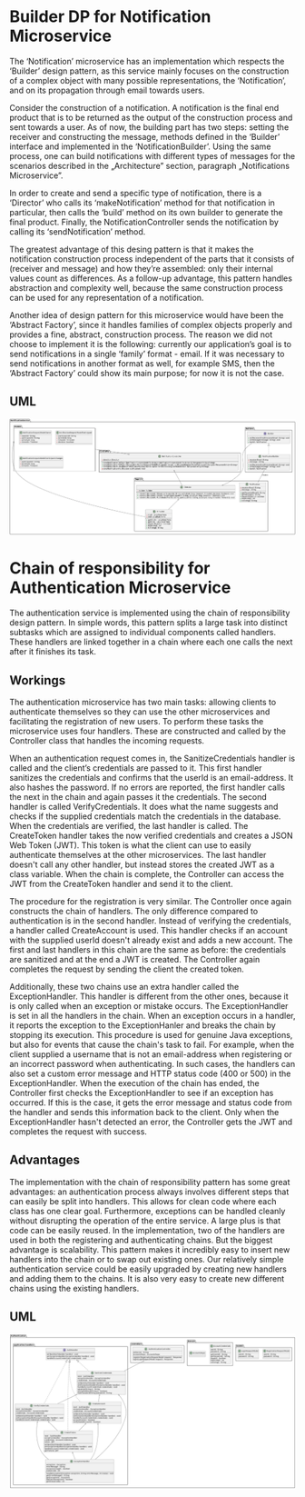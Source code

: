 Builder DP for Notification Microservice
====
The ‘Notification’ microservice has an implementation which respects the ‘Builder’ design pattern, as this service mainly focuses on the construction of a complex object with many possible representations, the ‘Notification’, and on its propagation through email towards users.

Consider the construction of a notification. A notification is the final end product that is to be returned as the output of the construction process and sent towards a user. As of now, the building part has two steps: setting the receiver and constructing the message, methods defined in the ‘Builder’ interface and implemented in the ‘NotificationBuilder’. Using the same process, one can build notifications with different types of messages for the scenarios described in the „Architecture” section, paragraph „Notifications Microservice”.

In order to create and send a specific type of notification, there is a ‘Director’ who calls its ‘makeNotification’ method for that notification in particular, then calls the ‘build’ method on its own builder to generate the final product. Finally, the NotificationController sends the notification by calling its ‘sendNotification’ method. 

The greatest advantage of this desing pattern is that it makes the notification construction process independent of the parts that it consists of (receiver and message) and how they’re assembled: only their internal values count as differences. As a follow-up advantage, this pattern handles abstraction and complexity well, because the same construction process can be used for any representation of a notification.

Another idea of design pattern for this microservice would have been the ‘Abstract Factory’, since it handles families of complex objects properly and provides a fine, abstract, construction process. The reason we did not choose to implement it is the following: currently our application’s goal is to send notifications in a single ‘family’ format - email. If it was necessary to send notifications in another format as well, for example SMS, then the ‘Abstract Factory’ could show its main purpose; for now it is not the case.

UML
---
![image](./Notification-UML.png)


Chain of responsibility for Authentication Microservice
===

The authentication service is implemented using the chain of responsibility design pattern. In simple words, this pattern splits a large task into distinct subtasks which are assigned to individual components called handlers. These handlers are linked together in a chain where each one calls the next after it finishes its task.

Workings
---
The authentication microservice has two main tasks: allowing clients to authenticate themselves so they can use the other microservices and facilitating the registration of new users. To perform these tasks the microservice uses four handlers. These are constructed and called by the Controller class that handles the incoming requests.

When an authentication request comes in, the SanitizeCredentials handler is called and the client’s credentials are passed to it. This first handler sanitizes the credentials and confirms that the userId is an email-address. It also hashes the password. If no errors are reported, the first handler calls the next in the chain and again passes it the credentials. The second handler is called VerifyCredentials. It does what the name suggests and checks if the supplied credentials match the credentials in the database. When the credentials are verified, the last handler is called. The CreateToken handler takes the now verified credentials and creates a JSON Web Token (JWT). This token is what the client can use to easily authenticate themselves at the other microservices. The last handler doesn't call any other handler, but instead stores the created JWT as a class variable. When the chain is complete, the Controller can access the JWT from the CreateToken handler and send it to the client.

The procedure for the registration is very similar. The Controller once again constructs the chain of handlers. The only difference compared to authentication is in the second handler. Instead of verifying the credentials, a handler called CreateAccount is used. This handler checks if an account with the supplied userId doesn't already exist and adds a new account. The first and last handlers in this chain are the same as before: the credentials are sanitized and at the end a JWT is created. The Controller again completes the request by sending the client the created token.

Additionally, these two chains use an extra handler called the ExceptionHandler. This handler is different from the other ones, because it is only called when an exception or mistake occurs. The ExceptionHandler is set in all the handlers in the chain. When an exception occurs in a handler, it reports the exception to the ExceptionHanler and breaks the chain by stopping its execution. This procedure is used for genuine Java exceptions, but also for events that cause the chain's task to fail. For example, when the client supplied a username that is not an email-address when registering or an incorrect password when authenticating. In such cases, the handlers can also set a custom error message and HTTP status code (400 or 500) in the ExceptionHandler. When the execution of the chain has ended, the Controller first checks the ExceptionHandler to see if an exception has occurred. If this is the case, it gets the error message and status code from the handler and sends this information back to the client. Only when the ExceptionHandler hasn't detected an error, the Controller gets the JWT and completes the request with success.


Advantages
---
The implementation with the chain of responsibility pattern has some great advantages: an authentication process always involves different steps that can easily be split into handlers. This allows for clean code where each class has one clear goal. Furthermore, exceptions can be handled cleanly without disrupting the operation of the entire service. A large plus is that code can be easily reused. In the implementation, two of the handlers are used in both the registering and authenticating chains. But the biggest advantage is scalability. This pattern makes it incredibly easy to insert new handlers into the chain or to swap out existing ones. Our relatively simple authentication service could be easily upgraded by creating new handlers and adding them to the chains. It is also very easy to create new different chains using the existing handlers.

UML
---
![image](./Authentication-UML.png)
